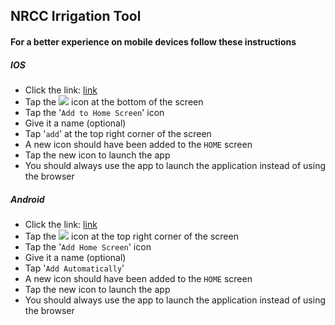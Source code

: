 ## NRCC Irrigation Tool

#### For a better experience on mobile devices follow these instructions

##### IOS

- Click the link: [link](https://alexsinfarosa.github.io/irriToolV5/)
- Tap the <img src="https://png.icons8.com/ios/18/000000/level-up.png"> icon at the bottom of the screen
- Tap the '`Add to Home Screen`' icon
- Give it a name (optional)
- Tap '`add`' at the top right corner of the screen
- A new icon should have been added to the `HOME` screen
- Tap the new icon to launch the app
- You should always use the app to launch the application instead of using the browser

##### Android

- Click the link: [link](https://alexsinfarosa.github.io/irriToolV5/)
- Tap the <img src="https://png.icons8.com/material/18/000000/menu-2.png"> icon at the top right corner of the screen
- Tap the '`Add Home Screen`' icon
- Give it a name (optional)
- Tap '`Add Automatically`'
- A new icon should have been added to the `HOME` screen
- Tap the new icon to launch the app
- You should always use the app to launch the application instead of using the browser
